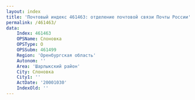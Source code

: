 ```yaml
---
layout: index
title: 'Почтовый индекс 461463: отделение почтовой связи Почты России'
permalink: /461463/
data:
    Index: 461463
    OPSName: Слоновка
    OPSType: О
    OPSSubm: 461499
    Region: 'Оренбургская область'
    Autonom: ''
    Area: 'Шарлыкский район'
    City: Слоновка
    City1: ''
    ActDate: '20001030'
    IndexOld: ''
---
```

